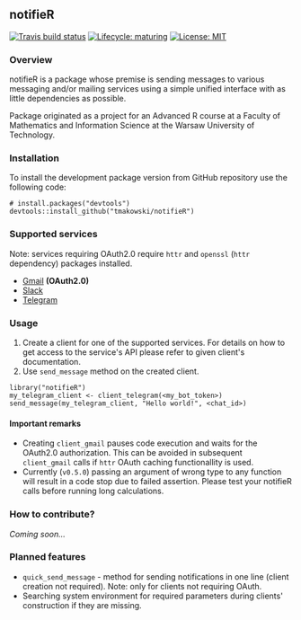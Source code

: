 ## notifieR
<!-- badges: start -->
  [![Travis build status](https://travis-ci.com/tmakowski/notifieR.svg?token=8VGPqiksfsHBtQHPsi4w&branch=master)](https://travis-ci.com/tmakowski/notifieR)
  [![Lifecycle: maturing](https://img.shields.io/badge/lifecycle-maturing-blue.svg)](https://www.tidyverse.org/lifecycle/#maturing)
  [![License: MIT](https://img.shields.io/badge/License-MIT-yellow.svg)](https://opensource.org/licenses/MIT)
<!-- badges: end -->


### Overview
notifieR is a package whose premise is sending messages to various messaging and/or mailing services using a simple unified interface with as little dependencies as possible.

Package originated as a project for an Advanced R course at a Faculty of Mathematics and Information Science at the Warsaw University of Technology.


### Installation
To install the development package version from GitHub repository use the following code:
```{r}
# install.packages("devtools")
devtools::install_github("tmakowski/notifieR")
```


### Supported services
Note: services requiring OAuth2.0 require `httr` and `openssl` (`httr` dependency) packages installed.

 - [Gmail](https://gmail.com) **(OAuth2.0)**
 - [Slack](https://slack.com)
 - [Telegram](https://telegram.org/)


### Usage
1. Create a client for one of the supported services. For details on how to get access to the service's API please refer to given client's documentation.
1. Use `send_message` method on the created client.

```{r}
library("notifieR")
my_telegram_client <- client_telegram(<my_bot_token>)
send_message(my_telegram_client, "Hello world!", <chat_id>)
```

#### Important remarks
 - Creating `client_gmail` pauses code execution and waits for the OAuth2.0 authorization. This can be avoided in subsequent `client_gmail` calls if `httr` OAuth caching functionallity is used.
 - Currently (`v0.5.0`) passing an argument of wrong type to any function will result in a code stop due to failed assertion. Please test your notifieR calls before running long calculations.


### How to contribute?
*Coming soon...*


### Planned features
- `quick_send_message` - method for sending notifications in one line (client creation not required). Note: only for clients not requiring OAuth.
- Searching system environment for required parameters during clients' construction if they are missing.
